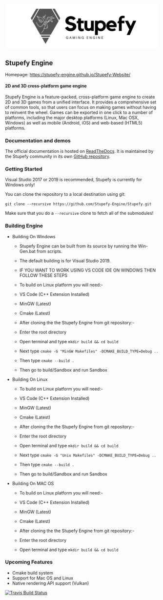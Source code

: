 [![Stupefy Engine logo](/logo.png)](https://stupefy-engine.github.io/Stupefy-Website/)

## Stupefy Engine

Homepage: https://stupefy-engine.github.io/Stupefy-Website/

#### 2D and 3D cross-platform game engine

Stupefy Engine is a feature-packed, cross-platform game engine to create 2D and
3D games from a unified interface. It provides a comprehensive set of common
tools, so that users can focus on making games without having to reinvent the
wheel. Games can be exported in one click to a number of platforms, including
the major desktop platforms (Linux, Mac OSX, Windows) as well as mobile
(Android, iOS) and web-based (HTML5) platforms.

### Documentation and demos

The official documentation is hosted on [ReadTheDocs](https://stupefy-docs.readthedocs.io/en/latest/#).
It is maintained by the Stupefy community in its own [GitHub repository](https://github.com/Stupefy-Engine/Stupefy-docs).

### Getting Started

Visual Studio 2017 or 2019 is recommended, Stupefy is currently for Windows only!

You can clone the repository to a local destination using git:

`git clone --recursive https://github.com/Stupefy-Engine/Stupefy.git`

Make sure that you do a `--recursive` clone to fetch all of the submodules!

### Building Engine

- Building On Windows

    - Stupefy Engine can be built from its source by running the Win-Gen.bat from scripts.
    - The default building is for Visual Studio 2019.
    
    - IF YOU WANT TO WORK USING VS CODE IDE ON WINDOWS THEN FOLLOW THESE STEPS
    
    - To build on Linux platform you will need:-
    - VS Code (C++ Extension Installed)
    - MinGW (Latest)
    - Cmake (Latest)

    - After cloning the the Stupefy Engine from git repository:-
    - Enter the root directory
    - Open terminal and type `mkdir build && cd build`
    - Next type `cmake -G "MinGW Makefiles" -DCMAKE_BUILD_TYPE=Debug ..`
    - Then type `cmake --build .`
    - Then go to build/Sandbox and run Sandbox


- Building On Linux
    - To build on Linux platform you will need:-
    - VS Code (C++ Extension Installed)
    - MinGW (Latest)
    - Cmake (Latest)

    - After cloning the the Stupefy Engine from git repository:-
    - Enter the root directory
    - Open terminal and type `mkdir build && cd build`
    - Next type `cmake -G "Unix Makefiles" -DCMAKE_BUILD_TYPE=Debug ..`
    - Then type `cmake --build .`
    - Then go to build/Sandbox and run Sandbox


- Building On MAC OS
    - To build on Linux platform you will need:-
    - VS Code (C++ Extension Installed)
    - MinGW (Latest)
    - Cmake (Latest)

    - After cloning the the Stupefy Engine from git repository:-
    - Enter the root directory
    - Open terminal and type `mkdir build && cd build`

### Upcoming Features

- Cmake build system
- Support for Mac OS and Linux
- Native rendering API support (Vulkan)


[![Travis Build Status](https://travis-ci.org/Stupefy-Engine/Stupefy.svg?branch=master)](https://travis-ci.org/Stupefy-Engine/Stupefy)


